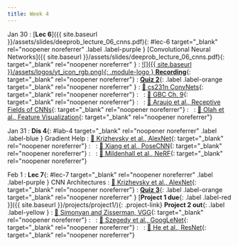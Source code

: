 ```yaml
---
title: Week 4
---
```


Jan 30
: [**Lec 6**]({{ site.baseurl }}/assets/slides/deeprob_lecture_06_cnns.pdf){: #lec-6 target="_blank" rel="noopener noreferrer" .label .label-purple } [Convolutional Neural Networks]({{ site.baseurl }}/assets/slides/deeprob_lecture_06_cnns.pdf){: target="_blank" rel="noopener noreferrer" }
  : [![]({{ site.baseurl }}/assets/logos/yt_icon_rgb.png){: .module-logo } **Recording**](https://leccap.engin.umich.edu/leccap/player/r/oR1QCI){: target="_blank" rel="noopener noreferrer"}
: [**Quiz 2**](https://www.gradescope.com/courses/704549/){: .label .label-orange target="_blank" rel="noopener noreferrer" }
  : [📖 cs231n ConvNets](https://cs231n.github.io/convolutional-networks/){: target="_blank" rel="noopener noreferrer"}
: &nbsp;
  : [📖 GBC Ch. 9](https://www.deeplearningbook.org/contents/convnets.html){: target="_blank" rel="noopener noreferrer"}
: &nbsp;
  : [📖 Araujo et al., Receptive Fields of CNNs](https://distill.pub/2019/computing-receptive-fields/){: target="_blank" rel="noopener noreferrer"}
: &nbsp;
  : [📖 Olah et al., Feature Visualization](https://distill.pub/2017/feature-visualization/){: target="_blank" rel="noopener noreferrer"}


Jan 31
: **Dis 4**{: #lab-4 target="_blank" rel="noopener noreferrer" .label .label-blue } Gradient Help
  : [📖 Krizhevsky et al., AlexNet](https://papers.nips.cc/paper/2012/hash/c399862d3b9d6b76c8436e924a68c45b-Abstract.html){: target="_blank" rel="noopener noreferrer"}
: &nbsp;
  : [📖 Xiang et al., PoseCNN](https://arxiv.org/abs/1711.00199){: target="_blank" rel="noopener noreferrer"}
: &nbsp;
  : [📖 Mildenhall et al., NeRF](https://arxiv.org/abs/2003.08934){: target="_blank" rel="noopener noreferrer"}




Feb 1
: **Lec 7**{: #lec-7 target="_blank" rel="noopener noreferrer" .label .label-purple } CNN Architectures
  : [📖 Krizhevsky et al., AlexNet](https://papers.nips.cc/paper/2012/hash/c399862d3b9d6b76c8436e924a68c45b-Abstract.html){: target="_blank" rel="noopener noreferrer"}
: [**Quiz 3**](https://www.gradescope.com/courses/704549/){: .label .label-orange target="_blank" rel="noopener noreferrer" } [**Project 1 due**{: .label .label-red }]({{ site.baseurl }}/projects/project1/){: .project-link} **Project 2 out**{: .label .label-yellow }
  : [📖 Simonyan and Zisserman, VGG](https://arxiv.org/abs/1409.1556){: target="_blank" rel="noopener noreferrer"}
: &nbsp;
  : [📖 Szegedy et al., GoogLeNet](https://arxiv.org/abs/1409.4842){: target="_blank" rel="noopener noreferrer"}
: &nbsp;
  : [📖 He et al., ResNet](https://arxiv.org/abs/1512.03385){: target="_blank" rel="noopener noreferrer"}



